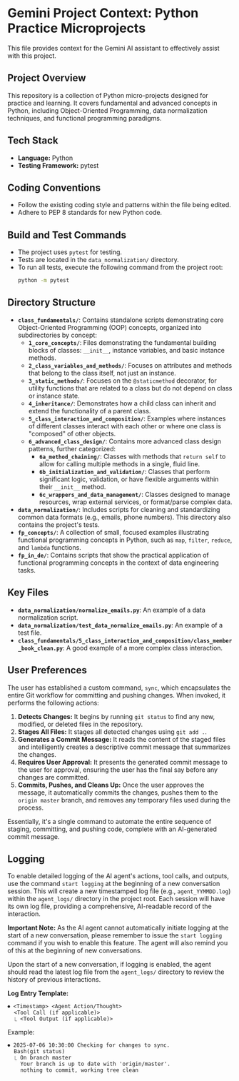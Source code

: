 # Gemini Project Context: Python Practice Microprojects

This file provides context for the Gemini AI assistant to effectively assist with this project.

## Project Overview

This repository is a collection of Python micro-projects designed for practice and learning. It covers fundamental and advanced concepts in Python, including Object-Oriented Programming, data normalization techniques, and functional programming paradigms.

## Tech Stack

- **Language:** Python
- **Testing Framework:** pytest

## Coding Conventions

- Follow the existing coding style and patterns within the file being edited.
- Adhere to PEP 8 standards for new Python code.

## Build and Test Commands

- The project uses `pytest` for testing.
- Tests are located in the `data_normalization/` directory.
- To run all tests, execute the following command from the project root:
  ```bash
  python -m pytest
  ```

## Directory Structure

- **`class_fundamentals/`**: Contains standalone scripts demonstrating core Object-Oriented Programming (OOP) concepts, organized into subdirectories by concept:
    - **`1_core_concepts/`**: Files demonstrating the fundamental building blocks of classes: `__init__`, instance variables, and basic instance methods.
    - **`2_class_variables_and_methods/`**: Focuses on attributes and methods that belong to the class itself, not just an instance.
    - **`3_static_methods/`**: Focuses on the `@staticmethod` decorator, for utility functions that are related to a class but do not depend on class or instance state.
    - **`4_inheritance/`**: Demonstrates how a child class can inherit and extend the functionality of a parent class.
    - **`5_class_interaction_and_composition/`**: Examples where instances of different classes interact with each other or where one class is "composed" of other objects.
    - **`6_advanced_class_design/`**: Contains more advanced class design patterns, further categorized:
        - **`6a_method_chaining/`**: Classes with methods that `return self` to allow for calling multiple methods in a single, fluid line.
        - **`6b_initialization_and_validation/`**: Classes that perform significant logic, validation, or have flexible arguments within their `__init__` method.
        - **`6c_wrappers_and_data_management/`**: Classes designed to manage resources, wrap external services, or format/parse complex data.
- **`data_normalization/`**: Includes scripts for cleaning and standardizing common data formats (e.g., emails, phone numbers). This directory also contains the project's tests.
- **`fp_concepts/`**: A collection of small, focused examples illustrating functional programming concepts in Python, such as `map`, `filter`, `reduce`, and `lambda` functions.
- **`fp_in_de/`**: Contains scripts that show the practical application of functional programming concepts in the context of data engineering tasks.

## Key Files

- **`data_normalization/normalize_emails.py`**: An example of a data normalization script.
- **`data_normalization/test_data_normalize_emails.py`**: An example of a test file.
- **`class_fundamentals/5_class_interaction_and_composition/class_member_book_clean.py`**: A good example of a more complex class interaction.

## User Preferences

The user has established a custom command, `sync`, which encapsulates the entire Git workflow for committing and pushing changes. When invoked, it performs the following actions:

1.  **Detects Changes:** It begins by running `git status` to find any new, modified, or deleted files in the repository.
2.  **Stages All Files:** It stages all detected changes using `git add .`.
3.  **Generates a Commit Message:** It reads the content of the staged files and intelligently creates a descriptive commit message that summarizes the changes.
4.  **Requires User Approval:** It presents the generated commit message to the user for approval, ensuring the user has the final say before any changes are committed.
5.  **Commits, Pushes, and Cleans Up:** Once the user approves the message, it automatically commits the changes, pushes them to the `origin master` branch, and removes any temporary files used during the process.

Essentially, it's a single command to automate the entire sequence of staging, committing, and pushing code, complete with an AI-generated commit message.

## Logging

To enable detailed logging of the AI agent's actions, tool calls, and outputs, use the command `start logging` at the beginning of a new conversation session. This will create a new timestamped log file (e.g., `agent_YYMMDD.log`) within the `agent_logs/` directory in the project root. Each session will have its own log file, providing a comprehensive, AI-readable record of the interaction.

**Important Note:** As the AI agent cannot automatically initiate logging at the start of a new conversation, please remember to issue the `start logging` command if you wish to enable this feature. The agent will also remind you of this at the beginning of new conversations.

Upon the start of a new conversation, if logging is enabled, the agent should read the latest log file from the `agent_logs/` directory to review the history of previous interactions.

**Log Entry Template:**

```
⏺ <Timestamp> <Agent Action/Thought>
  <Tool Call (if applicable)>
  ⎿ <Tool Output (if applicable)>
```
Example:
```
⏺ 2025-07-06 10:30:00 Checking for changes to sync.
  Bash(git status)
  ⎿ On branch master
    Your branch is up to date with 'origin/master'.
    nothing to commit, working tree clean
```
